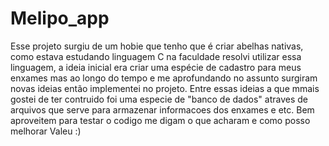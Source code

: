 # Melipo_app
Esse projeto surgiu de um hobie que tenho que é criar abelhas nativas, como estava estudando linguagem C na faculdade resolvi utilizar essa linguagem, a ideia inicial era criar uma espécie de cadastro para meus enxames mas  ao longo do tempo e me aprofundando no assunto surgiram novas ideias então implementei no projeto. Entre essas ideias a que mmais gostei de ter contruido foi uma especie de "banco de dados" atraves de arquivos que serve para armazenar informacoes dos enxames e etc. Bem aproveitem para testar o codigo me digam o que acharam e como posso melhorar Valeu :)
